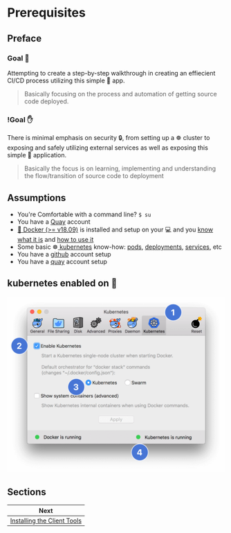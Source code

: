 # Prerequisites

## Preface

### Goal 🥅

Attempting to create a step-by-step walkthrough in creating an effiecient CI/CD process utilizing this simple 🐹 app.

> Basically focusing on the process and automation of getting source code deployed.

### !Goal ✋

There is minimal emphasis on security 🔒, from setting up a ☸️ cluster to exposing and safely utilizing external services as well as exposing this simple 🐹 application.

> Basically the focus is on learning, implementing and understanding the flow/transition of source code to deployment

## Assumptions

- You're Comfortable with a command line? `$ su`
- You have a [Quay](https://quay.io) account
- [🐳 Docker (>= v18.09)](https://www.docker.com/get-started) is installed and setup on your 💻 and you [know what it is](https://medium.com/pintail-labs/docker-series-what-is-docker-9eddca88f434) and [how to use it](https://medium.com/@Jernfrost/what-is-docker-and-does-it-have-benefits-for-desktop-developers-3dc06ef6870e)
- Some basic ☸️[ kubernetes](https://hackernoon.com/what-is-kubernetes-how-to-get-started-with-it-93e6815c0b6e) know-how: [pods](https://kubernetes.io/docs/concepts/workloads/pods/pod-overview/), [deployments](https://kubernetes.io/docs/concepts/workloads/controllers/deployment/), [services](https://kubernetes.io/docs/concepts/services-networking/service/), etc
- You have a [github](https://github.com/) account setup
- You have a [quay](https://quay.io) account setup

## kubernetes enabled on 🍎

![enable kubernetes on docker-for-mac](../assets/docker-mac-preferences.png)

## Sections

| Next                                              |
| ------------------------------------------------- |
| [Installing the Client Tools](01-client-tools.md) |
